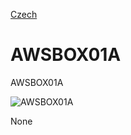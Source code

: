 
[Czech](./README.cs.md)
<!--- module --->
# AWSBOX01A
<!--- Emodule --->

<!--- subtitle --->AWSBOX01A<!--- Esubtitle --->

![AWSBOX01A](/doc/img/AWSBOX01A_QRcode.png)

<!--- description --->None<!--- Edescription --->
            